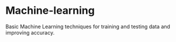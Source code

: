 # Machine-learning

Basic Machine Learning techniques for training and testing data and improving accuracy.
